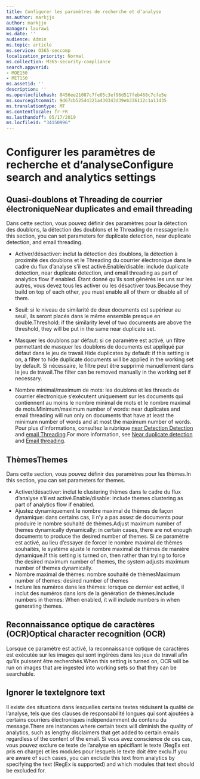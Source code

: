 ```yaml
---
title: Configurer les paramètres de recherche et d’analyse
ms.author: markjjo
author: markjjo
manager: laurawi
ms.date: ''
audience: Admin
ms.topic: article
ms.service: O365-seccomp
localization_priority: Normal
ms.collection: M365-security-compliance
search.appverid:
- MOE150
- MET150
ms.assetid: ''
description: ''
ms.openlocfilehash: 0456ee21087c7fe05c3ef96d517feb468c7cfe5e
ms.sourcegitcommit: 9d67cb52544321a430343d39eb336112c1a11d35
ms.translationtype: MT
ms.contentlocale: fr-FR
ms.lasthandoff: 05/17/2019
ms.locfileid: "34150996"
---
```

# <a name="configure-search-and-analytics-settings"></a><span data-ttu-id="28814-102">Configurer les paramètres de recherche et d’analyse</span><span class="sxs-lookup"><span data-stu-id="28814-102">Configure search and analytics settings</span></span>

## <a name="near-duplicates-and-email-threading"></a><span data-ttu-id="28814-103">Quasi-doublons et Threading de courrier électronique</span><span class="sxs-lookup"><span data-stu-id="28814-103">Near duplicates and email threading</span></span>

<span data-ttu-id="28814-104">Dans cette section, vous pouvez définir des paramètres pour la détection des doublons, la détection des doublons et le Threading de messagerie.</span><span class="sxs-lookup"><span data-stu-id="28814-104">In this section, you can set parameters for duplicate detection, near duplicate detection, and email threading.</span></span>

- <span data-ttu-id="28814-105">Activer/désactiver: inclut la détection des doublons, la détection à proximité des doublons et le Threading du courrier électronique dans le cadre du flux d’analyse s’il est activé.</span><span class="sxs-lookup"><span data-stu-id="28814-105">Enable/disable: include duplicate detection, near duplicate detection, and email threading as part of analytics flow if enabled.</span></span> <span data-ttu-id="28814-106">Étant donné qu’ils sont générés les uns sur les autres, vous devez tous les activer ou les désactiver tous.</span><span class="sxs-lookup"><span data-stu-id="28814-106">Because they build on top of each other, you must enable all of them or disable all of them.</span></span>

- <span data-ttu-id="28814-107">Seuil: si le niveau de similarité de deux documents est supérieur au seuil, ils seront placés dans le même ensemble presque en double.</span><span class="sxs-lookup"><span data-stu-id="28814-107">Threshold: if the similarity level of two documents are above the threshold, they will be put in the same near duplicate set.</span></span>

- <span data-ttu-id="28814-108">Masquer les doublons par défaut: si ce paramètre est activé, un filtre permettant de masquer les doublons de documents est appliqué par défaut dans le jeu de travail.</span><span class="sxs-lookup"><span data-stu-id="28814-108">Hide duplicates by default: if this setting is on, a filter to hide duplicate documents will be applied in the working set by default.</span></span> <span data-ttu-id="28814-109">Si nécessaire, le filtre peut être supprimé manuellement dans le jeu de travail.</span><span class="sxs-lookup"><span data-stu-id="28814-109">The filter can be removed manually in the working set if necessary.</span></span>

- <span data-ttu-id="28814-110">Nombre minimal/maximum de mots: les doublons et les threads de courrier électronique s’exécutent uniquement sur les documents qui contiennent au moins le nombre minimal de mots et le nombre maximal de mots.</span><span class="sxs-lookup"><span data-stu-id="28814-110">Minimum/maximum number of words: near duplicates and email threading will run only on documents that have at least the minimum number of words and at most the maximum number of words.</span></span>
<span data-ttu-id="28814-111">Pour plus d’informations, consultez la rubrique [near Detection Detection](near-duplicates.md) and [email Threading](email-threading.md).</span><span class="sxs-lookup"><span data-stu-id="28814-111">For more information, see [Near duplicate detection](near-duplicates.md) and [Email threading](email-threading.md).</span></span>

## <a name="themes"></a><span data-ttu-id="28814-112">Thèmes</span><span class="sxs-lookup"><span data-stu-id="28814-112">Themes</span></span>

<span data-ttu-id="28814-113">Dans cette section, vous pouvez définir des paramètres pour les thèmes.</span><span class="sxs-lookup"><span data-stu-id="28814-113">In this section, you can set parameters for themes.</span></span>

- <span data-ttu-id="28814-114">Activer/désactiver: inclut le clustering thèmes dans le cadre du flux d’analyse s’il est activé.</span><span class="sxs-lookup"><span data-stu-id="28814-114">Enable/disable: include themes clustering as part of analytics flow if enabled.</span></span>
- <span data-ttu-id="28814-115">Ajustez dynamiquement le nombre maximal de thèmes de façon dynamique: dans certains cas, il n’y a pas assez de documents pour produire le nombre souhaité de thèmes.</span><span class="sxs-lookup"><span data-stu-id="28814-115">Adjust maximum number of themes dynamically dynamically: in certain cases, there are not enough documents to produce the desired number of themes.</span></span> <span data-ttu-id="28814-116">Si ce paramètre est activé, au lieu d’essayer de forcer le nombre maximal de thèmes souhaités, le système ajuste le nombre maximal de thèmes de manière dynamique.</span><span class="sxs-lookup"><span data-stu-id="28814-116">If this setting is turned on, then rather than trying to force the desired maximum number of themes, the system adjusts maximum number of themes dynamically.</span></span>
- <span data-ttu-id="28814-117">Nombre maximal de thèmes: nombre souhaité de thèmes</span><span class="sxs-lookup"><span data-stu-id="28814-117">Maximum number of themes: desired number of themes</span></span>
- <span data-ttu-id="28814-118">Inclure les numéros dans les thèmes: lorsque ce dernier est activé, il inclut des numéros dans lors de la génération de thèmes.</span><span class="sxs-lookup"><span data-stu-id="28814-118">Include numbers in themes: When enabled, it will include numbers in when generating themes.</span></span>  

## <a name="optical-character-recognition-ocr"></a><span data-ttu-id="28814-119">Reconnaissance optique de caractères (OCR)</span><span class="sxs-lookup"><span data-stu-id="28814-119">Optical character recognition (OCR)</span></span>

<span data-ttu-id="28814-120">Lorsque ce paramètre est activé, la reconnaissance optique de caractères est exécutée sur les images qui sont ingérées dans les jeux de travail afin qu’ils puissent être recherchés.</span><span class="sxs-lookup"><span data-stu-id="28814-120">When this setting is turned on, OCR will be run on images that are ingested into working sets so that they can be searchable.</span></span>

## <a name="ignore-text"></a><span data-ttu-id="28814-121">Ignorer le texte</span><span class="sxs-lookup"><span data-stu-id="28814-121">Ignore text</span></span>

<span data-ttu-id="28814-122">Il existe des situations dans lesquelles certains textes réduisent la qualité de l’analyse, tels que des clauses de responsabilité longues qui sont ajoutées à certains courriers électroniques indépendamment du contenu du message.</span><span class="sxs-lookup"><span data-stu-id="28814-122">There are instances where certain texts will diminish the quality of analytics, such as lengthy disclaimers that get added to certain emails regardless of the content of the email.</span></span> <span data-ttu-id="28814-123">Si vous avez conscience de ces cas, vous pouvez exclure ce texte de l’analyse en spécifiant le texte (RegEx est pris en charge) et les modules pour lesquels le texte doit être exclu.</span><span class="sxs-lookup"><span data-stu-id="28814-123">If you are aware of such cases, you can exclude this text from analytics by specifying the text (RegEx is supported) and which modules that text should be excluded for.</span></span>